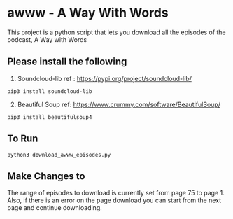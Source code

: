 # awww - A Way With Words
This project is a python script that lets you download all the episodes of the podcast, A Way with Words

## Please install the following
1.  Soundcloud-lib ref : https://pypi.org/project/soundcloud-lib/
```
pip3 install soundcloud-lib
```
2.   Beautiful Soup ref: https://www.crummy.com/software/BeautifulSoup/
```
pip3 install beautifulsoup4
```

## To Run
```
python3 download_awww_episodes.py
```
## Make Changes to 
The range of episodes to download is currently set from page 75 to page 1. 
Also, if there is an error on the page download you can start from the next page and continue downloading. 
